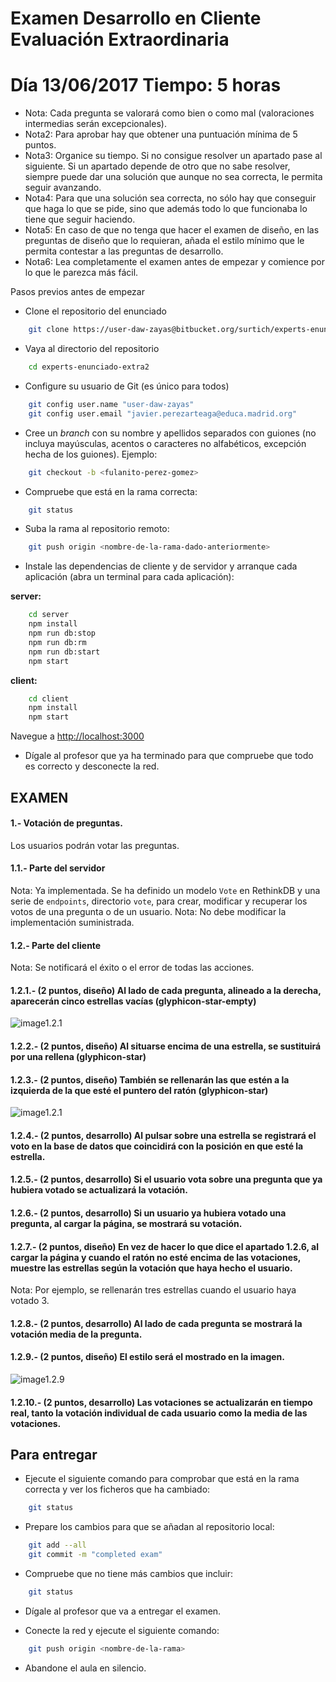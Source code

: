 Examen Desarrollo en Cliente Evaluación Extraordinaria
======================================================

# Día 13/06/2017 Tiempo: 5 horas

* Nota: Cada pregunta se valorará como bien o como mal (valoraciones intermedias serán excepcionales).
* Nota2: Para aprobar hay que obtener una puntuación mínima de 5 puntos.
* Nota3: Organice su tiempo. Si no consigue resolver un apartado pase al siguiente. Si un apartado depende de otro que no sabe resolver, siempre puede dar una solución que aunque no sea correcta, le permita seguir avanzando.
* Nota4: Para que una solución sea correcta, no sólo hay que conseguir que haga lo que se pide, sino que además todo lo que funcionaba lo tiene que seguir haciendo.
* Nota5: En caso de que no tenga que hacer el examen de diseño, en las preguntas de diseño que lo requieran, añada el estilo mínimo que le permita contestar a las preguntas de desarrollo.
* Nota6: Lea completamente el examen antes de empezar y comience por lo que le parezca más fácil.

Pasos previos antes de empezar

* Clone el repositorio del enunciado

```bash
    git clone https://user-daw-zayas@bitbucket.org/surtich/experts-enunciado-extra2.git
```

* Vaya al directorio del repositorio

```bash
    cd experts-enunciado-extra2
```

* Configure su usuario de Git (es único para todos)

```bash
    git config user.name "user-daw-zayas"
    git config user.email "javier.perezarteaga@educa.madrid.org"
```

* Cree un *branch* con su nombre y apellidos separados con guiones (no incluya mayúsculas, acentos o caracteres no alfabéticos, excepción hecha de los guiones). Ejemplo:

```bash
    git checkout -b <fulanito-perez-gomez>
```

* Compruebe que está en la rama correcta:

```bash
    git status
```

* Suba la rama al repositorio remoto:

```bash
    git push origin <nombre-de-la-rama-dado-anteriormente>
```

* Instale las dependencias de cliente y de servidor y arranque cada aplicación (abra un terminal para cada aplicación):

**server:**

```bash
    cd server
    npm install
    npm run db:stop
    npm run db:rm
    npm run db:start
    npm start
```

**client:**

```bash
    cd client
    npm install
    npm start
```

Navegue a [http://localhost:3000](http://localhost:3000)

* Dígale al profesor que ya ha terminado para que compruebe que todo es correcto y desconecte la red.

## EXAMEN

#### 1.- Votación de preguntas.

Los usuarios podrán votar las preguntas.

#### 1.1.- Parte del servidor

Nota: Ya implementada. Se ha definido un modelo `Vote` en RethinkDB y una serie de `endpoints`, directorio `vote`, para crear, modificar y recuperar los votos de una pregunta o de un usuario.
Nota: No debe modificar la implementación suministrada.

#### 1.2.- Parte del cliente

Nota: Se notificará el éxito o el error de todas las acciones.

#### 1.2.1.- (2 puntos, diseño) Al lado de cada pregunta, alineado a la derecha, aparecerán cinco estrellas vacías (glyphicon-star-empty)

![image1.2.1](https://bitbucket.org/surtich/experts-enunciado-extra2/downloads/img1.2.1.png)

#### 1.2.2.- (2 puntos, diseño) Al situarse encima de una estrella, se sustituirá por una rellena (glyphicon-star)

#### 1.2.3.- (2 puntos, diseño) También se rellenarán las que estén a la izquierda de la que esté el puntero del ratón (glyphicon-star)

![image1.2.1](https://bitbucket.org/surtich/experts-enunciado-extra2/downloads/img1.2.3.png)

#### 1.2.4.- (2 puntos, desarrollo) Al pulsar sobre una estrella se registrará el voto en la base de datos que coincidirá con la posición en que esté la estrella.

#### 1.2.5.- (2 puntos, desarrollo) Si el usuario vota sobre una pregunta que ya hubiera votado se actualizará la votación.

#### 1.2.6.- (2 puntos, desarrollo) Si un usuario ya hubiera votado una pregunta, al cargar la página, se mostrará su votación.

#### 1.2.7.- (2 puntos, diseño) En vez de hacer lo que dice el apartado 1.2.6, al cargar la página y cuando el ratón no esté encima de las votaciones, muestre las estrellas según la votación que haya hecho el usuario.

Nota: Por ejemplo, se rellenarán tres estrellas cuando el usuario haya votado 3.

#### 1.2.8.- (2 puntos, desarrollo) Al lado de cada pregunta se mostrará la votación media de la pregunta.

#### 1.2.9.- (2 puntos, diseño) El estilo será el mostrado en la imagen.

![image1.2.9](https://bitbucket.org/surtich/experts-enunciado-extra2/downloads/img1.2.9.png)

#### 1.2.10.- (2 puntos, desarrollo) Las votaciones se actualizarán en tiempo real, tanto la votación individual de cada usuario como la media de las votaciones.


Para entregar
-------------

* Ejecute el siguiente comando para comprobar que está en la rama correcta y ver los ficheros que ha cambiado:


```bash
    git status
```

* Prepare los cambios para que se añadan al repositorio local:

```bash
    git add --all
    git commit -m "completed exam"
```

* Compruebe que no tiene más cambios que incluir:

```bash
    git status
```

* Dígale al profesor que va a entregar el examen.

* Conecte la red y ejecute el siguiente comando:

```bash
    git push origin <nombre-de-la-rama>
```

* Abandone el aula en silencio.
